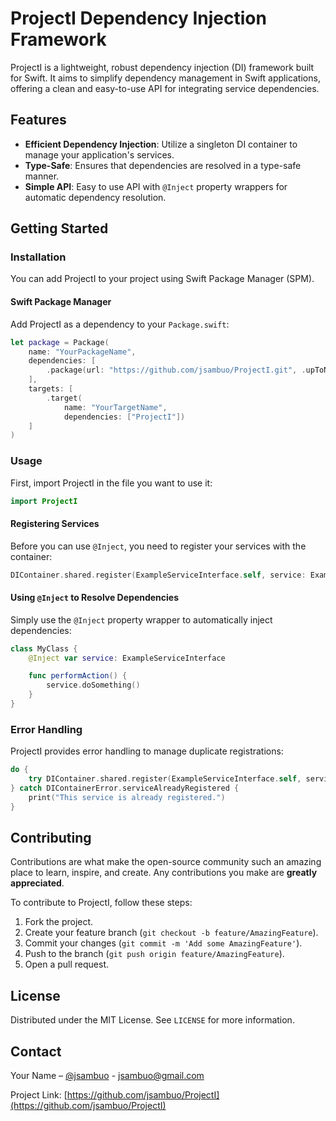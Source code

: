 # ProjectI Dependency Injection Framework

ProjectI is a lightweight, robust dependency injection (DI) framework built for Swift. It aims to simplify dependency management in Swift applications, offering a clean and easy-to-use API for integrating service dependencies.

## Features

- **Efficient Dependency Injection**: Utilize a singleton DI container to manage your application's services.
- **Type-Safe**: Ensures that dependencies are resolved in a type-safe manner.
- **Simple API**: Easy to use API with `@Inject` property wrappers for automatic dependency resolution.

## Getting Started

### Installation

You can add ProjectI to your project using Swift Package Manager (SPM).

#### Swift Package Manager

Add ProjectI as a dependency to your `Package.swift`:

```swift
let package = Package(
    name: "YourPackageName",
    dependencies: [
        .package(url: "https://github.com/jsambuo/ProjectI.git", .upToNextMajor(from: "1.0.0"))
    ],
    targets: [
        .target(
            name: "YourTargetName",
            dependencies: ["ProjectI"])
    ]
)
```

### Usage

First, import ProjectI in the file you want to use it:

```swift
import ProjectI
```

#### Registering Services

Before you can use `@Inject`, you need to register your services with the container:

```swift
DIContainer.shared.register(ExampleServiceInterface.self, service: ExampleService())
```

#### Using `@Inject` to Resolve Dependencies

Simply use the `@Inject` property wrapper to automatically inject dependencies:

```swift
class MyClass {
    @Inject var service: ExampleServiceInterface

    func performAction() {
        service.doSomething()
    }
}
```

### Error Handling

ProjectI provides error handling to manage duplicate registrations:

```swift
do {
    try DIContainer.shared.register(ExampleServiceInterface.self, service: ExampleService())
} catch DIContainerError.serviceAlreadyRegistered {
    print("This service is already registered.")
}
```

## Contributing

Contributions are what make the open-source community such an amazing place to learn, inspire, and create. Any contributions you make are **greatly appreciated**.

To contribute to ProjectI, follow these steps:

1. Fork the project.
2. Create your feature branch (`git checkout -b feature/AmazingFeature`).
3. Commit your changes (`git commit -m 'Add some AmazingFeature'`).
4. Push to the branch (`git push origin feature/AmazingFeature`).
5. Open a pull request.

## License

Distributed under the MIT License. See `LICENSE` for more information.

## Contact

Your Name – [@jsambuo](https://twitter.com/jsambuo) - jsambuo@gmail.com

Project Link: [https://github.com/jsambuo/ProjectI](https://github.com/jsambuo/ProjectI)
